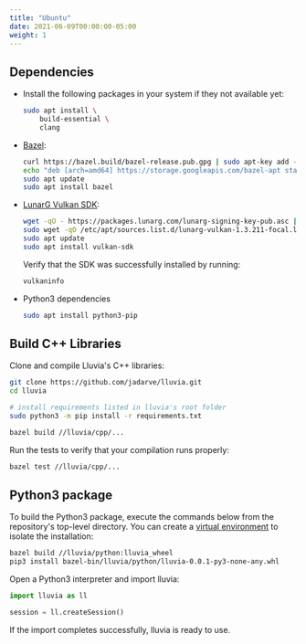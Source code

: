 ```yaml
---
title: "Ubuntu"
date: 2021-06-09T00:00:00-05:00
weight: 1
---
```



## Dependencies

* Install the following packages in your system if they not available yet:

    ```bash
    sudo apt install \
        build-essential \
        clang
    ```

* [Bazel](https://bazel.build/):

    ```bash
    curl https://bazel.build/bazel-release.pub.gpg | sudo apt-key add -
    echo "deb [arch=amd64] https://storage.googleapis.com/bazel-apt stable jdk1.8" | sudo tee /etc/apt/sources.list.d/bazel.list
    sudo apt update
    sudo apt install bazel
    ```

* [LunarG Vulkan SDK](https://www.lunarg.com/vulkan-sdk/):

    ```bash
    wget -qO - https://packages.lunarg.com/lunarg-signing-key-pub.asc | sudo apt-key add -
    sudo wget -qO /etc/apt/sources.list.d/lunarg-vulkan-1.3.211-focal.list https://packages.lunarg.com/vulkan/1.3.211/lunarg-vulkan-1.3.211-focal.list
    sudo apt update
    sudo apt install vulkan-sdk
    ```

    Verify that the SDK was successfully installed by running:

    ```bash 
    vulkaninfo
    ```

* Python3 dependencies

    ```bash
    sudo apt install python3-pip
    ```


## Build C++ Libraries

Clone and compile Lluvia's C++ libraries:

```bash
git clone https://github.com/jadarve/lluvia.git
cd lluvia

# install requirements listed in lluvia's root folder
sudo python3 -m pip install -r requirements.txt

bazel build //lluvia/cpp/...
```

Run the tests to verify that your compilation runs properly:

```bash
bazel test //lluvia/cpp/...
```


## Python3 package

To build the Python3 package, execute the commands below from the repository's top-level directory. You can create a [virtual environment](https://virtualenv.pypa.io/en/latest/) to isolate the installation:

```bash
bazel build //lluvia/python:lluvia_wheel
pip3 install bazel-bin/lluvia/python/lluvia-0.0.1-py3-none-any.whl
```

Open a Python3 interpreter and import lluvia:

```python 
import lluvia as ll

session = ll.createSession()
```

If the import completes successfully, lluvia is ready to use.
